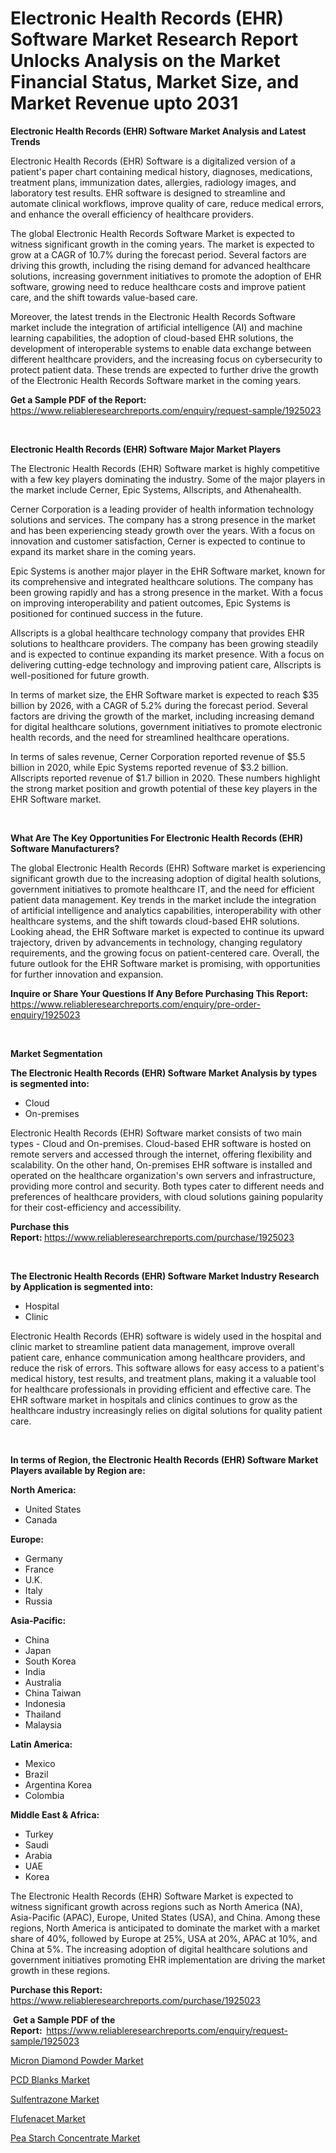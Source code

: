 <p><h1>Electronic Health Records (EHR) Software Market Research Report Unlocks Analysis on the Market Financial Status, Market Size, and Market Revenue upto 2031</h1></p><p><strong>Electronic Health Records (EHR) Software Market Analysis and Latest Trends</strong></p>
<p><p>Electronic Health Records (EHR) Software is a digitalized version of a patient's paper chart containing medical history, diagnoses, medications, treatment plans, immunization dates, allergies, radiology images, and laboratory test results. EHR software is designed to streamline and automate clinical workflows, improve quality of care, reduce medical errors, and enhance the overall efficiency of healthcare providers.</p><p>The global Electronic Health Records Software Market is expected to witness significant growth in the coming years. The market is expected to grow at a CAGR of 10.7% during the forecast period. Several factors are driving this growth, including the rising demand for advanced healthcare solutions, increasing government initiatives to promote the adoption of EHR software, growing need to reduce healthcare costs and improve patient care, and the shift towards value-based care.</p><p>Moreover, the latest trends in the Electronic Health Records Software market include the integration of artificial intelligence (AI) and machine learning capabilities, the adoption of cloud-based EHR solutions, the development of interoperable systems to enable data exchange between different healthcare providers, and the increasing focus on cybersecurity to protect patient data. These trends are expected to further drive the growth of the Electronic Health Records Software market in the coming years.</p></p>
<p><strong>Get a Sample PDF of the Report:&nbsp;</strong> <a href="https://www.reliableresearchreports.com/enquiry/request-sample/1925023">https://www.reliableresearchreports.com/enquiry/request-sample/1925023</a></p>
<p>&nbsp;</p>
<p><strong>Electronic Health Records (EHR) Software Major Market Players</strong></p>
<p><p>The Electronic Health Records (EHR) Software market is highly competitive with a few key players dominating the industry. Some of the major players in the market include Cerner, Epic Systems, Allscripts, and Athenahealth.</p><p>Cerner Corporation is a leading provider of health information technology solutions and services. The company has a strong presence in the market and has been experiencing steady growth over the years. With a focus on innovation and customer satisfaction, Cerner is expected to continue to expand its market share in the coming years.</p><p>Epic Systems is another major player in the EHR Software market, known for its comprehensive and integrated healthcare solutions. The company has been growing rapidly and has a strong presence in the market. With a focus on improving interoperability and patient outcomes, Epic Systems is positioned for continued success in the future.</p><p>Allscripts is a global healthcare technology company that provides EHR solutions to healthcare providers. The company has been growing steadily and is expected to continue expanding its market presence. With a focus on delivering cutting-edge technology and improving patient care, Allscripts is well-positioned for future growth.</p><p>In terms of market size, the EHR Software market is expected to reach $35 billion by 2026, with a CAGR of 5.2% during the forecast period. Several factors are driving the growth of the market, including increasing demand for digital healthcare solutions, government initiatives to promote electronic health records, and the need for streamlined healthcare operations.</p><p>In terms of sales revenue, Cerner Corporation reported revenue of $5.5 billion in 2020, while Epic Systems reported revenue of $3.2 billion. Allscripts reported revenue of $1.7 billion in 2020. These numbers highlight the strong market position and growth potential of these key players in the EHR Software market.</p></p>
<p>&nbsp;</p>
<p><strong>What Are The Key Opportunities For Electronic Health Records (EHR) Software Manufacturers?</strong></p>
<p><p>The global Electronic Health Records (EHR) Software market is experiencing significant growth due to the increasing adoption of digital health solutions, government initiatives to promote healthcare IT, and the need for efficient patient data management. Key trends in the market include the integration of artificial intelligence and analytics capabilities, interoperability with other healthcare systems, and the shift towards cloud-based EHR solutions. Looking ahead, the EHR Software market is expected to continue its upward trajectory, driven by advancements in technology, changing regulatory requirements, and the growing focus on patient-centered care. Overall, the future outlook for the EHR Software market is promising, with opportunities for further innovation and expansion.</p></p>
<p><strong>Inquire or Share Your Questions If Any Before Purchasing This Report:</strong> <a href="https://www.reliableresearchreports.com/enquiry/pre-order-enquiry/1925023">https://www.reliableresearchreports.com/enquiry/pre-order-enquiry/1925023</a></p>
<p>&nbsp;</p>
<p><strong>Market Segmentation</strong></p>
<p><strong>The Electronic Health Records (EHR) Software Market Analysis by types is segmented into:</strong></p>
<p><ul><li>Cloud</li><li>On-premises</li></ul></p>
<p><p>Electronic Health Records (EHR) Software market consists of two main types - Cloud and On-premises. Cloud-based EHR software is hosted on remote servers and accessed through the internet, offering flexibility and scalability. On the other hand, On-premises EHR software is installed and operated on the healthcare organization's own servers and infrastructure, providing more control and security. Both types cater to different needs and preferences of healthcare providers, with cloud solutions gaining popularity for their cost-efficiency and accessibility.</p></p>
<p><strong>Purchase this Report:&nbsp;</strong><a href="https://www.reliableresearchreports.com/purchase/1925023">https://www.reliableresearchreports.com/purchase/1925023</a></p>
<p>&nbsp;</p>
<p><strong>The Electronic Health Records (EHR) Software Market Industry Research by Application is segmented into:</strong></p>
<p><ul><li>Hospital</li><li>Clinic</li></ul></p>
<p><p>Electronic Health Records (EHR) software is widely used in the hospital and clinic market to streamline patient data management, improve overall patient care, enhance communication among healthcare providers, and reduce the risk of errors. This software allows for easy access to a patient's medical history, test results, and treatment plans, making it a valuable tool for healthcare professionals in providing efficient and effective care. The EHR software market in hospitals and clinics continues to grow as the healthcare industry increasingly relies on digital solutions for quality patient care.</p></p>
<p>&nbsp;</p>
<p><strong>In terms of Region, the Electronic Health Records (EHR) Software Market Players available by Region are:</strong></p>
<p>
    <p> <strong> North America: </strong>
        <ul>
            <li>United States</li>
            <li>Canada</li>
        </ul>
        </p> 
    <p> <strong> Europe: </strong>
        <ul>
            <li>Germany</li>
            <li>France</li>
            <li>U.K.</li>
            <li>Italy</li>
            <li>Russia</li>
        </ul>
        </p> 
    <p> <strong> Asia-Pacific: </strong>
        <ul>
            <li>China</li>
            <li>Japan</li>
            <li>South Korea</li>
            <li>India</li>
            <li>Australia</li>
            <li>China Taiwan</li>
            <li>Indonesia</li>
            <li>Thailand</li>
            <li>Malaysia</li>
        </ul>
        </p> 
    <p> <strong> Latin America: </strong>
        <ul>
            <li>Mexico</li>
            <li>Brazil</li>
            <li>Argentina Korea</li>
            <li>Colombia</li>
        </ul>
        </p> 
    <p> <strong> Middle East & Africa: </strong>
        <ul>
            <li>Turkey</li>
            <li>Saudi</li>
            <li>Arabia</li>
            <li>UAE</li>
            <li>Korea</li>
        </ul>
    </p>
    </p>
<p><p>The Electronic Health Records (EHR) Software Market is expected to witness significant growth across regions such as North America (NA), Asia-Pacific (APAC), Europe, United States (USA), and China. Among these regions, North America is anticipated to dominate the market with a market share of 40%, followed by Europe at 25%, USA at 20%, APAC at 10%, and China at 5%. The increasing adoption of digital healthcare solutions and government initiatives promoting EHR implementation are driving the market growth in these regions.</p></p>
<p><strong>Purchase this Report: </strong><a href="https://www.reliableresearchreports.com/purchase/1925023">https://www.reliableresearchreports.com/purchase/1925023</a></p>
<p>&nbsp;<strong>Get a Sample PDF of the Report:&nbsp;&nbsp;</strong><a href="https://www.reliableresearchreports.com/enquiry/request-sample/1925023">https://www.reliableresearchreports.com/enquiry/request-sample/1925023</a></p>
<p><strong></strong></p>
<p><p><a href="https://natural-crush-b99.notion.site/Micron-Diamond-Powder-Market-Insights-Market-Players-and-Forecast-Till-2031-0245aec3b4384e52aef08731b6303574">Micron Diamond Powder Market</a></p><p><a href="https://simplistic-meeting-7ee.notion.site/PCD-Blanks-Market-Offers-Provide-Insightful-Data-for-the-Time-Period-from-2024-to-2031-and-also-Prov-16a03510714b4fd5b61bb0cd2b8fc20b">PCD Blanks Market</a></p><p><a href="https://view.publitas.com/reportprime-1/insights-into-sulfentrazone-market-size-analysing-market-share-trends-and-growth-from-2024-to-2031/">Sulfentrazone Market</a></p><p><a href="https://view.publitas.com/reportprime-1/flufenacet-market-analysis-examines-its-scope-on-growth-opportunities-and-forecasted-trends-spanning-from-2024-to-2031/">Flufenacet Market</a></p><p><a href="https://zircon-bluebell-299.notion.site/Pea-Starch-Concentrate-Market-with-the-goal-of-estimating-the-market-size-and-future-growth-potentia-49e7d976f93549e3b0e22149034811ee">Pea Starch Concentrate Market</a></p></p>